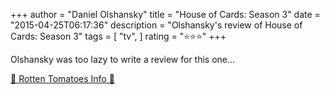 +++
author = "Daniel Olshansky"
title = "House of Cards: Season 3"
date = "2015-04-25T06:17:36"
description = "Olshansky's review of House of Cards: Season 3"
tags = [
    "tv",
]
rating = "⭐⭐⭐"
+++

Olshansky was too lazy to write a review for this one...

[🍅 Rotten Tomatoes Info 🍅](https://www.rottentomatoes.com//tv/house-of-cards/s03)